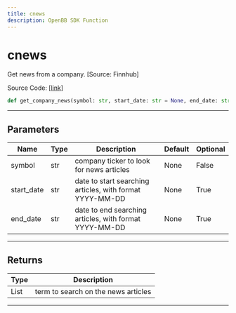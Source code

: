 ```yaml
---
title: cnews
description: OpenBB SDK Function
---
```


# cnews

Get news from a company. [Source: Finnhub]

Source Code: [[link](https://github.com/OpenBB-finance/OpenBBTerminal/tree/main/openbb_terminal/stocks/behavioural_analysis/finnhub_model.py#L20)]

```python
def get_company_news(symbol: str, start_date: str = None, end_date: str = None) -> List[Dict]
```

---

## Parameters

| Name | Type | Description | Default | Optional |
| ---- | ---- | ----------- | ------- | -------- |
| symbol | str | company ticker to look for news articles | None | False |
| start_date | str | date to start searching articles, with format YYYY-MM-DD | None | True |
| end_date | str | date to end searching articles, with format YYYY-MM-DD | None | True |


---

## Returns

| Type | Description |
| ---- | ----------- |
| List | term to search on the news articles |
---

